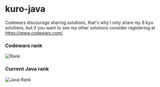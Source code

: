 # kuro-java

Codewars discourage sharing solutions, that's why I only share my 8 kyu solutions, but if you want to see my other solutions consider registering at https://www.codewars.com/

### Codewars rank
![Rank](https://www.codewars.com/users/kurovale/badges/large)

### Current Java rank

![Java Rank](https://shields.io/badge/-6%20kyu-white?logo=openjdk&style=for-the-badge&logoColor=b07219)

